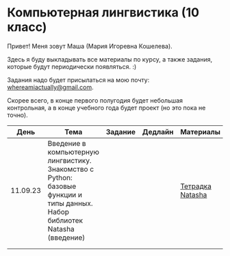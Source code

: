 # Компьютерная лингвистика (10 класс)
Привет! Меня зовут Маша (Мария Игоревна Кошелева).

Здесь я буду выкладывать все материалы по курсу, а также задания, которые будут периодически появляться. :)

Задания надо будет присылаться на мою почту: whereamiactually@gmail.com.

Скорее всего, в конце первого полугодия будет небольшая контрольная, а в конце учебного года будет проект (но это пока не точно).

| День | Тема | Задание | Дедлайн | Материалы |
|---------|---------|---------|---------|---------|
| 11.09.23 | Введение в компьютерную лингвистику. Знакомство с Python: базовые функции и типы данных. Набор библиотек Natasha (введение)|         |         |[Тетрадка](https://colab.research.google.com/drive/1n5gN2wmVP3j9YEhNoQb-_vBSes4r83qf?usp=sharing)  [Natasha](https://github.com/natasha/razdel)|
|      |      |         |         |         |
|      |      |         |         |         |
